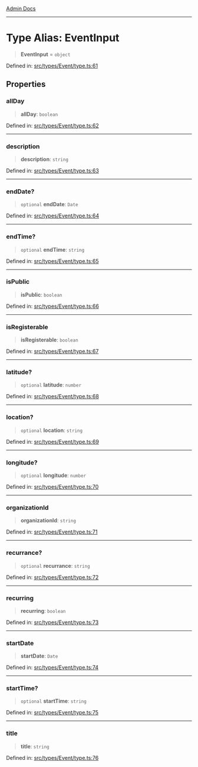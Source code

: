 [Admin Docs](/)

***

# Type Alias: EventInput

> **EventInput** = `object`

Defined in: [src/types/Event/type.ts:61](https://github.com/PalisadoesFoundation/talawa-admin/blob/main/src/types/Event/type.ts#L61)

## Properties

### allDay

> **allDay**: `boolean`

Defined in: [src/types/Event/type.ts:62](https://github.com/PalisadoesFoundation/talawa-admin/blob/main/src/types/Event/type.ts#L62)

***

### description

> **description**: `string`

Defined in: [src/types/Event/type.ts:63](https://github.com/PalisadoesFoundation/talawa-admin/blob/main/src/types/Event/type.ts#L63)

***

### endDate?

> `optional` **endDate**: `Date`

Defined in: [src/types/Event/type.ts:64](https://github.com/PalisadoesFoundation/talawa-admin/blob/main/src/types/Event/type.ts#L64)

***

### endTime?

> `optional` **endTime**: `string`

Defined in: [src/types/Event/type.ts:65](https://github.com/PalisadoesFoundation/talawa-admin/blob/main/src/types/Event/type.ts#L65)

***

### isPublic

> **isPublic**: `boolean`

Defined in: [src/types/Event/type.ts:66](https://github.com/PalisadoesFoundation/talawa-admin/blob/main/src/types/Event/type.ts#L66)

***

### isRegisterable

> **isRegisterable**: `boolean`

Defined in: [src/types/Event/type.ts:67](https://github.com/PalisadoesFoundation/talawa-admin/blob/main/src/types/Event/type.ts#L67)

***

### latitude?

> `optional` **latitude**: `number`

Defined in: [src/types/Event/type.ts:68](https://github.com/PalisadoesFoundation/talawa-admin/blob/main/src/types/Event/type.ts#L68)

***

### location?

> `optional` **location**: `string`

Defined in: [src/types/Event/type.ts:69](https://github.com/PalisadoesFoundation/talawa-admin/blob/main/src/types/Event/type.ts#L69)

***

### longitude?

> `optional` **longitude**: `number`

Defined in: [src/types/Event/type.ts:70](https://github.com/PalisadoesFoundation/talawa-admin/blob/main/src/types/Event/type.ts#L70)

***

### organizationId

> **organizationId**: `string`

Defined in: [src/types/Event/type.ts:71](https://github.com/PalisadoesFoundation/talawa-admin/blob/main/src/types/Event/type.ts#L71)

***

### recurrance?

> `optional` **recurrance**: `string`

Defined in: [src/types/Event/type.ts:72](https://github.com/PalisadoesFoundation/talawa-admin/blob/main/src/types/Event/type.ts#L72)

***

### recurring

> **recurring**: `boolean`

Defined in: [src/types/Event/type.ts:73](https://github.com/PalisadoesFoundation/talawa-admin/blob/main/src/types/Event/type.ts#L73)

***

### startDate

> **startDate**: `Date`

Defined in: [src/types/Event/type.ts:74](https://github.com/PalisadoesFoundation/talawa-admin/blob/main/src/types/Event/type.ts#L74)

***

### startTime?

> `optional` **startTime**: `string`

Defined in: [src/types/Event/type.ts:75](https://github.com/PalisadoesFoundation/talawa-admin/blob/main/src/types/Event/type.ts#L75)

***

### title

> **title**: `string`

Defined in: [src/types/Event/type.ts:76](https://github.com/PalisadoesFoundation/talawa-admin/blob/main/src/types/Event/type.ts#L76)
